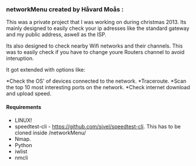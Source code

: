 ### networkMenu created by Håvard Moås  :
This was a private project that I was working on during christmas 2013. 
Its mainly designed to easily check your ip adresses like the standard gateway and my public address, aswell as the ISP.

Its also designed to check nearby Wifi networks and their channels. This was to easily check if you have to change youre Routers channel to avoid interuption.

It got extended with options like: 

*Check the OS' of devices connected to the network.
*Traceroute.
*Scan the top 10 most interesting ports on the network.
*Check internet download and upload speed.

#### Requirements
* LINUX!
* speedtest-cli - https://github.com/sivel/speedtest-cli. This has to be cloned inside /networkMenu/
* Nmap.
* Python
* iwlist
* nmcli
